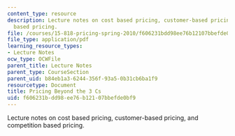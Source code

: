 ```yaml
---
content_type: resource
description: Lecture notes on cost based pricing, customer-based pricing, and competition
  based pricing.
file: /courses/15-818-pricing-spring-2010/f606231bdd98ee76b12107bbefde0bf9_MIT15_818S10_lec01.pdf
file_type: application/pdf
learning_resource_types:
- Lecture Notes
ocw_type: OCWFile
parent_title: Lecture Notes
parent_type: CourseSection
parent_uid: b84eb1a3-6244-356f-93a5-0b31cb6ba1f9
resourcetype: Document
title: Pricing Beyond the 3 Cs
uid: f606231b-dd98-ee76-b121-07bbefde0bf9
---
```

Lecture notes on cost based pricing, customer-based pricing, and competition based pricing.

